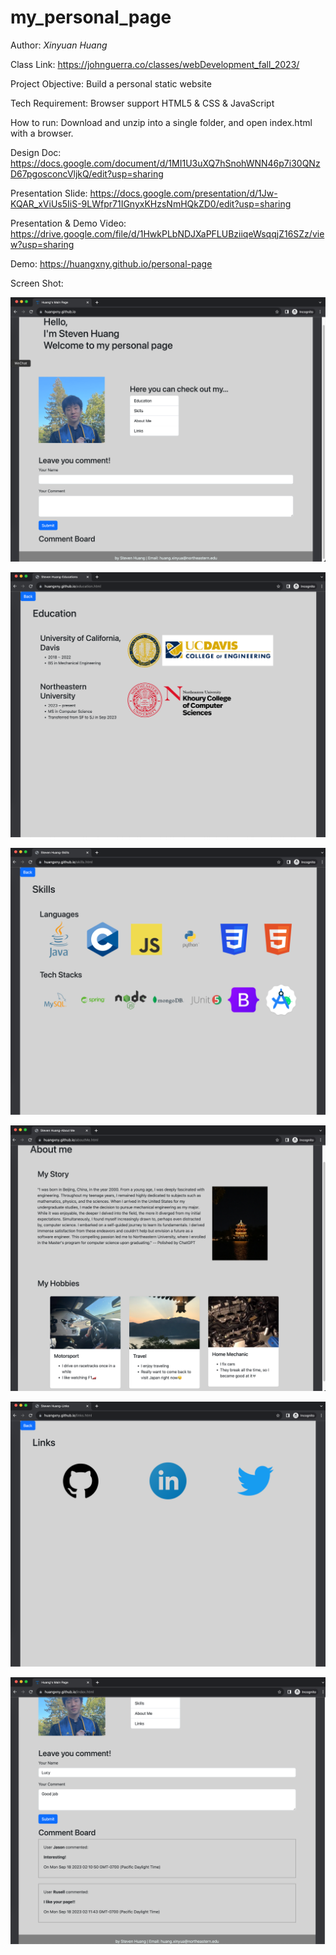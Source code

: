 # my_personal_page


Author: _Xinyuan Huang_

Class Link: https://johnguerra.co/classes/webDevelopment_fall_2023/

Project Objective: Build a personal static website

Tech Requirement: Browser support HTML5 & CSS & JavaScript

How to run: Download and unzip into a single folder, and open index.html with a browser. 

Design Doc: https://docs.google.com/document/d/1MI1U3uXQ7hSnohWNN46p7i30QNzD67pgosconcVljkQ/edit?usp=sharing

Presentation Slide: https://docs.google.com/presentation/d/1Jw-KQAR_xViUs5IiS-9LWfpr71IGnyxKHzsNmHQkZD0/edit?usp=sharing

Presentation & Demo Video: https://drive.google.com/file/d/1HwkPLbNDJXaPFLUBziiqeWsqqjZ16SZz/view?usp=sharing

Demo: https://huangxny.github.io/personal-page

Screen Shot:

![Main Page.png](Screen-Shots%2FMain%20Page.png)

![Education.png](Screen-Shots%2FEducation.png)

![Skills.png](Screen-Shots%2FSkills.png)

![About me.png](Screen-Shots%2FAbout%20me.png)

![Links.png](Screen-Shots%2FLinks.png)

![Comment.png](Screen-Shots%2FComment.png)
